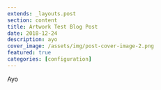 ```yaml
---
extends: _layouts.post
section: content
title: Artwork Test Blog Post
date: 2018-12-24
description: ayo
cover_image: /assets/img/post-cover-image-2.png
featured: true
categories: [configuration]
---
```


Ayo